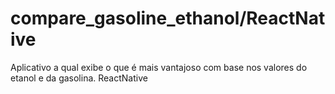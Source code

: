 # compare_gasoline_ethanol/ReactNative
Aplicativo a qual exibe o que é mais vantajoso com base nos valores do etanol e da gasolina.
ReactNative
